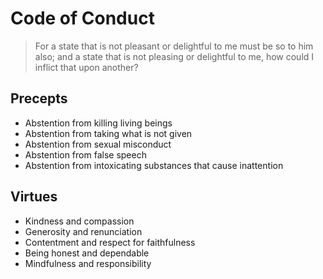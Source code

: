 # Code of Conduct

>For a state that is not pleasant or delightful to me must be so to him also; and a state that is not pleasing or delightful to me, how could I inflict that upon another?

## Precepts

- Abstention from killing living beings
- Abstention from taking what is not given
- Abstention from sexual misconduct
- Abstention from false speech
- Abstention from intoxicating substances that cause inattention

## Virtues

- Kindness and compassion
- Generosity and renunciation
- Contentment and respect for faithfulness
- Being honest and dependable
- Mindfulness and responsibility
